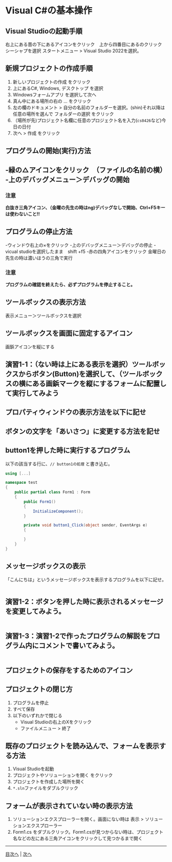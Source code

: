 # Visual C#の基本操作
## Visual Studioの起動手順
右上にある晋の下にあるアイコンをクリック　上から四番目にあるのクリック　シーシャプを選択
スタートメニュー > Visual Studio 2022を選択。

## 新規プロジェクトの作成手順
1. 新しいプロジェクトの作成 をクリック
2. 上にあるC#, Windows, デスクトップ を選択
3. Windowsフォームアプリ を選択して次へ
4. 真ん中にある場所の右の ... をクリック
5. 左の欄のドキュメント > 自分の名前のフォルダーを選択。(shin)それ以降は任意の場所を選んで フォルダーの選択 をクリック
6. （場所が先)プロジェクト名欄に任意のプロジェクト名を入力(`cs0426`など)今日の日付
7. 次へ > 作成 をクリック


## プログラムの開始(実行)方法
-緑の△アイコンをクリック　（ファイルの名前の横）
-上のデバッグメニュー＞デバッグの開始
-

### 注意

**白抜き三角アイコン、（金曜の先生の時はng)デバッグなしで開始、Ctrl+F5キーは使わないこと!!**

## プログラムの停止方法
-ウィンドウ右上の×をクリック
-上のデバッグメニュー＞デバッグの停止
-vicual studioを選択したまま　shift +f5
-赤の四角アイコンをクリック
金曜日の先生の時は濃いほうの三角で実行
### 注意

**プログラムの確認を終えたら、必ずプログラムを停止すること。**

## ツールボックスの表示方法

表示メニュー＞ツールボックスを選択

## ツールボックスを画面に固定するアイコン

画鋲アイコンを縦にする　

## 演習1-1：（ない時は上にある表示を選択）ツールボックスからボタン(Button)を選択して、（ツールボックスの横にある画鋲マークを縦にするフォームに配置して実行してみよう



## プロパティウィンドウの表示方法を以下に記せ



## ボタンの文字を「あいさつ」に変更する方法を記せ



## button1を押した時に実行するプログラム
以下の該当する行に、`// button1の処理` と書き込む。

```cs
using [...]

namespace test
{
    public partial class Form1 : Form
    {
        public Form1()
        {
            InitializeComponent();
        }

        private void button1_Click(object sender, EventArgs e)
        {

        }
    }
}
```

## メッセージボックスの表示
「こんにちは」というメッセージボックスを表示するプログラムを以下に記せ。

```cs

```

## 演習1-2：ボタンを押した時に表示されるメッセージを変更してみよう。

```cs

```

## 演習1-3：演習1-2で作ったプログラムの解説をプログラム内にコメントで書いてみよう。

```cs

```

## プロジェクトの保存をするためのアイコン



## プロジェクトの閉じ方

1. プログラムを停止
2. すべて保存
3. 以下のいずれかで閉じる
   - Visual Studioの右上のXをクリック
   - ファイルメニュー > 終了


## 既存のプロジェクトを読み込んで、フォームを表示する方法

1. Visual Studioを起動
2. プロジェクトやソリューションを開く をクリック
3. プロジェクトを作成した場所を開く
4. `*.sln`ファイルをダブルクリック

## フォームが表示されていない時の表示方法

1. ソリューションエクスプローラーを開く。画面にない時は 表示 > ソリューションエクスプローラー
2. Form1.cs をダブルクリック。Form1.csが見つからない時は、プロジェクト名などの左にある三角アイコンをクリックして見つかるまで開く


---

[目次へ](README.md#%E7%9B%AE%E6%AC%A1) | [次へ](README.md#%E3%83%97%E3%83%AD%E3%82%B0%E3%83%A9%E3%83%9F%E3%83%B3%E3%82%B0%E3%81%AE%E8%82%9D)
